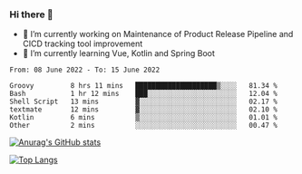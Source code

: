 ### Hi there 👋

- 🔭 I’m currently working on Maintenance of Product Release Pipeline and CICD tracking tool improvement
- 🌱 I’m currently learning Vue, Kotlin and Spring Boot

<!--START_SECTION:waka-->

```text
From: 08 June 2022 - To: 15 June 2022

Groovy         8 hrs 11 mins   ████████████████████▒░░░░   81.34 %
Bash           1 hr 12 mins    ███░░░░░░░░░░░░░░░░░░░░░░   12.04 %
Shell Script   13 mins         ▓░░░░░░░░░░░░░░░░░░░░░░░░   02.17 %
textmate       12 mins         ▓░░░░░░░░░░░░░░░░░░░░░░░░   02.10 %
Kotlin         6 mins          ▒░░░░░░░░░░░░░░░░░░░░░░░░   01.01 %
Other          2 mins          ░░░░░░░░░░░░░░░░░░░░░░░░░   00.47 %
```

<!--END_SECTION:waka-->

[![Anurag's GitHub stats](https://github-readme-stats.vercel.app/api?username=yunhao981&show_icons=true&theme=solarized-dark)](https://github.com/anuraghazra/github-readme-stats)

[![Top Langs](https://github-readme-stats.vercel.app/api/top-langs/?username=yunhao981&theme=solarized-dark&layout=compact)](https://github.com/anuraghazra/github-readme-stats)

<!--
**yunhao981/yunhao981** is a ✨ _special_ ✨ repository because its `README.md` (this file) appears on your GitHub profile.

Here are some ideas to get you started:

- 🔭 I’m currently working on Maintenance of Release Pipeline and CICD tracking tool improvement
- 🌱 I’m currently learning Vue, Kotlin and Spring Boot
- 👯 I’m looking to collaborate on ...
- 🤔 I’m looking for help with ...
- 💬 Ask me about ...
- 📫 How to reach me: ...
- 😄 Pronouns: ...
- ⚡ Fun fact: ...
-->



